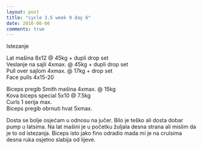 ```yaml
---
layout: post
title: "cycle 3.5 week 9 day 6"
date: 2016-06-06
comments: true
---
```


Istezanje

Lat mašina 8x12 @ 45kg + dupli drop set     
Veslanje na sajli 4xmax. @ 45kg + dupli drop set     
Pull over sajlom 4xmax. @ 17kg + drop set    
Face pulls 4x15-20         

Biceps pregib Smith mašina 4xmax. @ 15kg     
Kova biceps special 5x10 @ 7.5kg  
Curls 1 serija max.    
Biceps pregib obrnuti hvat 5xmax.   

Dosta se bolje osjećam u odnosu na jučer. Bilo je teško ali dosta dobar pump u latsima. Na lat mašini je u početku žuljala desna strana ali mislim da je to od istezanja. Biceps isto jako fino odradio mada mi je na crulsima desna ruka osjetno slabija od lijeve. 

